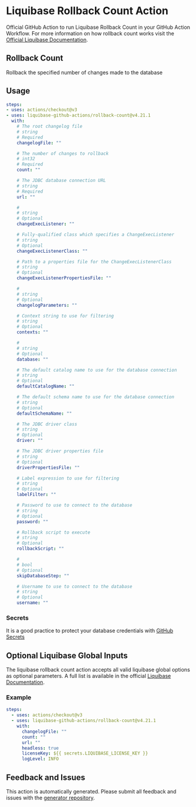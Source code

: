 # Liquibase Rollback Count Action
Official GitHub Action to run Liquibase Rollback Count in your GitHub Action Workflow. For more information on how rollback count works visit the [Official Liquibase Documentation](https://docs.liquibase.com/commands/home.html).
## Rollback Count
Rollback the specified number of changes made to the database
## Usage
```yaml
steps:
- uses: actions/checkout@v3
- uses: liquibase-github-actions/rollback-count@v4.21.1
  with:
    # The root changelog file
    # string
    # Required
    changelogFile: ""

    # The number of changes to rollback
    # int32
    # Required
    count: ""

    # The JDBC database connection URL
    # string
    # Required
    url: ""

    # 
    # string
    # Optional
    changeExecListener: ""

    # Fully-qualified class which specifies a ChangeExecListener
    # string
    # Optional
    changeExecListenerClass: ""

    # Path to a properties file for the ChangeExecListenerClass
    # string
    # Optional
    changeExecListenerPropertiesFile: ""

    # 
    # string
    # Optional
    changelogParameters: ""

    # Context string to use for filtering
    # string
    # Optional
    contexts: ""

    # 
    # string
    # Optional
    database: ""

    # The default catalog name to use for the database connection
    # string
    # Optional
    defaultCatalogName: ""

    # The default schema name to use for the database connection
    # string
    # Optional
    defaultSchemaName: ""

    # The JDBC driver class
    # string
    # Optional
    driver: ""

    # The JDBC driver properties file
    # string
    # Optional
    driverPropertiesFile: ""

    # Label expression to use for filtering
    # string
    # Optional
    labelFilter: ""

    # Password to use to connect to the database
    # string
    # Optional
    password: ""

    # Rollback script to execute
    # string
    # Optional
    rollbackScript: ""

    # 
    # bool
    # Optional
    skipDatabaseStep: ""

    # Username to use to connect to the database
    # string
    # Optional
    username: ""

```

### Secrets
It is a good practice to protect your database credentials with [GitHub Secrets](https://docs.github.com/en/actions/security-guides/encrypted-secrets)

## Optional Liquibase Global Inputs
The liquibase rollback count action accepts all valid liquibase global options as optional parameters. A full list is available in the official [Liquibase Documentation](https://docs.liquibase.com/parameters/command-parameters.html).

### Example
```yaml
steps:
  - uses: actions/checkout@v3
  - uses: liquibase-github-actions/rollback-count@v4.21.1
    with:
      changelogFile: ""
      count: ""
      url: ""
      headless: true
      licenseKey: ${{ secrets.LIQUIBASE_LICENSE_KEY }}
      logLevel: INFO
```

## Feedback and Issues
This action is automatically generated. Please submit all feedback and issues with the [generator repository](https://github.com/liquibase/github-action-generator/issues).

